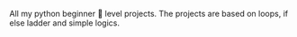 All my python beginner 🔰 level projects. 
The projects are based on loops, if else ladder and simple logics. 

